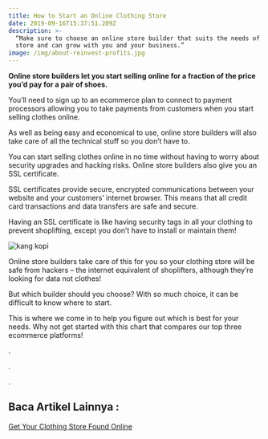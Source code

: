 ```yaml
---
title: How to Start an Online Clothing Store
date: 2019-09-16T15:37:51.209Z
description: >-
  “Make sure to choose an online store builder that suits the needs of your
  store and can grow with you and your business.”
image: /img/about-reinvest-profits.jpg
---
```

**Online store builders let you start selling online for a fraction of the price you’d pay for a pair of shoes.**

You’ll need to sign up to an ecommerce plan to connect to payment processors allowing you to take payments from customers when you start selling clothes online.

As well as being easy and economical to use, online store builders will also take care of all the technical stuff so you don’t have to.

You can start selling clothes online in no time without having to worry about security upgrades and hacking risks. Online store builders also give you an SSL certificate.

SSL certificates provide secure, encrypted communications between your website and your customers’ internet browser. This means that all credit card transactions and data transfers are safe and secure.

Having an SSL certificate is like having security tags in all your clothing to prevent shoplifting, except you don’t have to install or maintain them!

![kang kopi](/img/blog-flavor_wheel.jpg "Ini fotonya kang kopi yee")

Online store builders take care of this for you so your clothing store will be safe from hackers – the internet equivalent of shoplifters, although they’re looking for data not clothes!

But which builder should you choose? With so much choice, it can be difficult to know where to start.

This is where we come in to help you figure out which is best for your needs. Why not get started with this chart that compares our top three ecommerce platforms!

.

.

.

## Baca Artikel Lainnya :

[Get Your Clothing Store Found Online](https://blog.supergrosir.id/post/contoh-blog/)

